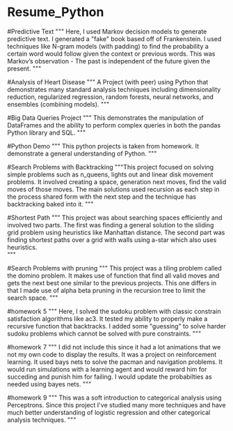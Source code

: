 # Resume_Python

#Predictive Text
"""
Here, I used Markov decision models to generate predictive text. I generated a "fake" book based off of Frankenstein. I used techniques like
N-gram models (with padding) to find the probability a certain word would follow given the context or previous words. This was Markov’s observation -
The past is independent of the future given the present. 
"""

#Analysis of Heart Disease
"""
A Project (with peer) using Python that demonstrates many standard analysis techniques including dimensionality reduction, regularized regression, random forests, neural networks, and ensembles (combining models).
"""

#Big Data Queries Project 
"""
This demonstrates the manipulation of DataFrames and the ability to perform complex queries in both the pandas Python library and SQL.
"""

#Python Demo
""" 
This python projects is taken from homework. It demonstrate a general understanding of Python.
"""

#Search Problems with Backtracking
"""This project focused on solving simple problems such as n_queens, lights out and linear disk movement problems. 
It involved creating a space, generation next moves, find the valid moves of those moves. The main solutions used 
recursion as each step in the process shared form with the next step and the technique has backtracking baked into it. 
"""

#Shortest Path
""" 
This project was about searching spaces efficiently and involved two parts. 
The first was finding a general solution to the sliding grid problem using heuristics like Manhattan distance. 
The second part was finding shortest paths over a grid with walls using a-star which also uses heuristics.  
"""

#Search Problems with pruning
"""
This project was a tiling problem called the domino problem. It makes use of function that find all valid moves
and gets the next best one similar to the previous projects. This one differs in that I made use of alpha beta pruning
in the recursion tree to limit the search space. 
"""

#homework 5
"""
Here, I solved the sudoku problem with classic constrain satisfaction algorithms like ac3. It tested my ability to properly make 
a recursive function that backtracks. I added some "guessing" to solve harder sudoku problems which cannot be solved with pure constraints.
"""

#homework 7
"""
I did not include this since it had a lot animations that we not my own code to display the results. It was a project on reinforcement learning. 
 It used bays nets to solve the pacman and navigation problems. It would run simulations with a learning agent and would reward him for succeding 
 and punish him for failing. I would update the probabilties as needed using bayes nets. 
"""


#homework 9
"""
This was a soft introduction to categorical analysis using Perceptrons. Since this project I've studied many more techniques and have much better understanding
of logistic regression and other categorical analysis techniques. 
"""
